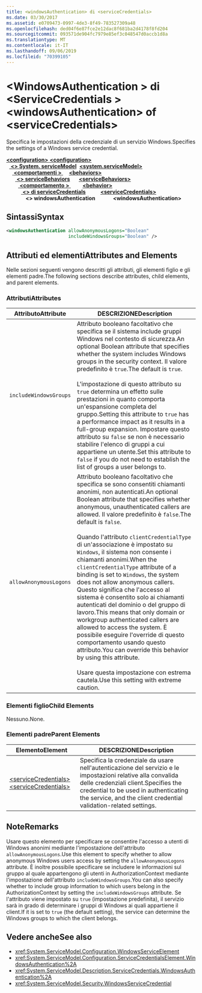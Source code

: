 ```yaml
---
title: <windowsAuthentication> di <serviceCredentials>
ms.date: 03/30/2017
ms.assetid: e0709473-0997-4de3-8f49-783527309a48
ms.openlocfilehash: ded04f6e87fce2e12dac8f681ba2d4178f8fd204
ms.sourcegitcommit: 093571de904fc7979e85ef3c048547d0accb1d8a
ms.translationtype: MT
ms.contentlocale: it-IT
ms.lasthandoff: 09/06/2019
ms.locfileid: "70399105"
---
```

# <a name="windowsauthentication-of-servicecredentials"></a><span data-ttu-id="2176c-102">\<WindowsAuthentication > di \<ServiceCredentials ></span><span class="sxs-lookup"><span data-stu-id="2176c-102">\<windowsAuthentication> of \<serviceCredentials></span></span>
<span data-ttu-id="2176c-103">Specifica le impostazioni della credenziale di un servizio Windows.</span><span class="sxs-lookup"><span data-stu-id="2176c-103">Specifies the settings of a Windows service credential.</span></span>  
  
<span data-ttu-id="2176c-104">[ **\<configuration>** ](../configuration-element.md)</span><span class="sxs-lookup"><span data-stu-id="2176c-104">[**\<configuration>**](../configuration-element.md)</span></span>\
<span data-ttu-id="2176c-105">&nbsp;&nbsp;[ **\<> System. serviceModel**](system-servicemodel.md)</span><span class="sxs-lookup"><span data-stu-id="2176c-105">&nbsp;&nbsp;[**\<system.serviceModel>**](system-servicemodel.md)</span></span>\
<span data-ttu-id="2176c-106">&nbsp;&nbsp;&nbsp;&nbsp;[ **\<comportamenti >** ](behaviors.md)</span><span class="sxs-lookup"><span data-stu-id="2176c-106">&nbsp;&nbsp;&nbsp;&nbsp;[**\<behaviors>**](behaviors.md)</span></span>\
<span data-ttu-id="2176c-107">&nbsp;&nbsp;&nbsp;&nbsp;&nbsp;&nbsp;[ **\<> serviceBehaviors**](servicebehaviors.md)</span><span class="sxs-lookup"><span data-stu-id="2176c-107">&nbsp;&nbsp;&nbsp;&nbsp;&nbsp;&nbsp;[**\<serviceBehaviors>**](servicebehaviors.md)</span></span>\
<span data-ttu-id="2176c-108">&nbsp;&nbsp;&nbsp;&nbsp;&nbsp;&nbsp;&nbsp;&nbsp;[ **\<comportamento >** ](behavior-of-servicebehaviors.md)</span><span class="sxs-lookup"><span data-stu-id="2176c-108">&nbsp;&nbsp;&nbsp;&nbsp;&nbsp;&nbsp;&nbsp;&nbsp;[**\<behavior>**](behavior-of-servicebehaviors.md)</span></span>\
<span data-ttu-id="2176c-109">&nbsp;&nbsp;&nbsp;&nbsp;&nbsp;&nbsp;&nbsp;&nbsp;&nbsp;&nbsp;[ **\<> di serviceCredentials**](servicecredentials.md)</span><span class="sxs-lookup"><span data-stu-id="2176c-109">&nbsp;&nbsp;&nbsp;&nbsp;&nbsp;&nbsp;&nbsp;&nbsp;&nbsp;&nbsp;[**\<serviceCredentials>**](servicecredentials.md)</span></span>\
<span data-ttu-id="2176c-110">&nbsp;&nbsp;&nbsp;&nbsp;&nbsp;&nbsp;&nbsp;&nbsp;&nbsp;&nbsp;&nbsp;&nbsp; **\<> windowsAuthentication**</span><span class="sxs-lookup"><span data-stu-id="2176c-110">&nbsp;&nbsp;&nbsp;&nbsp;&nbsp;&nbsp;&nbsp;&nbsp;&nbsp;&nbsp;&nbsp;&nbsp;**\<windowsAuthentication>**</span></span>  
  
## <a name="syntax"></a><span data-ttu-id="2176c-111">Sintassi</span><span class="sxs-lookup"><span data-stu-id="2176c-111">Syntax</span></span>  
  
```xml  
<windowsAuthentication allowAnonymousLogons="Boolean"
                       includeWindowsGroups="Boolean" />
```  
  
## <a name="attributes-and-elements"></a><span data-ttu-id="2176c-112">Attributi ed elementi</span><span class="sxs-lookup"><span data-stu-id="2176c-112">Attributes and Elements</span></span>  
 <span data-ttu-id="2176c-113">Nelle sezioni seguenti vengono descritti gli attributi, gli elementi figlio e gli elementi padre.</span><span class="sxs-lookup"><span data-stu-id="2176c-113">The following sections describe attributes, child elements, and parent elements.</span></span>  
  
### <a name="attributes"></a><span data-ttu-id="2176c-114">Attributi</span><span class="sxs-lookup"><span data-stu-id="2176c-114">Attributes</span></span>  
  
|<span data-ttu-id="2176c-115">Attributo</span><span class="sxs-lookup"><span data-stu-id="2176c-115">Attribute</span></span>|<span data-ttu-id="2176c-116">DESCRIZIONE</span><span class="sxs-lookup"><span data-stu-id="2176c-116">Description</span></span>|  
|---------------|-----------------|  
|`includeWindowsGroups`|<span data-ttu-id="2176c-117">Attributo booleano facoltativo che specifica se il sistema include gruppi Windows nel contesto di sicurezza.</span><span class="sxs-lookup"><span data-stu-id="2176c-117">An optional Boolean attribute that specifies whether the system includes Windows groups in the security context.</span></span> <span data-ttu-id="2176c-118">Il valore predefinito è `true`.</span><span class="sxs-lookup"><span data-stu-id="2176c-118">The default is `true`.</span></span><br /><br /> <span data-ttu-id="2176c-119">L'impostazione di questo attributo su `true` determina un effetto sulle prestazioni in quanto comporta un'espansione completa del gruppo.</span><span class="sxs-lookup"><span data-stu-id="2176c-119">Setting this attribute to `true` has a performance impact as it results in a full-group expansion.</span></span> <span data-ttu-id="2176c-120">Impostare questo attributo su `false` se non è necessario stabilire l'elenco di gruppi a cui appartiene un utente.</span><span class="sxs-lookup"><span data-stu-id="2176c-120">Set this attribute to `false` if you do not need to establish the list of groups a user belongs to.</span></span>|  
|`allowAnonymousLogons`|<span data-ttu-id="2176c-121">Attributo booleano facoltativo che specifica se sono consentiti chiamanti anonimi, non autenticati.</span><span class="sxs-lookup"><span data-stu-id="2176c-121">An optional Boolean attribute that specifies whether anonymous, unauthenticated callers are allowed.</span></span> <span data-ttu-id="2176c-122">Il valore predefinito è `false`.</span><span class="sxs-lookup"><span data-stu-id="2176c-122">The default is `false`.</span></span><br /><br /> <span data-ttu-id="2176c-123">Quando l'attributo `clientCredentialType` di un'associazione è impostato su `Windows`, il sistema non consente i chiamanti anonimi.</span><span class="sxs-lookup"><span data-stu-id="2176c-123">When the `clientCredentialType` attribute of a binding is set to `Windows`, the system does not allow anonymous callers.</span></span> <span data-ttu-id="2176c-124">Questo significa che l'accesso al sistema è consentito solo ai chiamanti autenticati del dominio o del gruppo di lavoro.</span><span class="sxs-lookup"><span data-stu-id="2176c-124">This means that only domain or workgroup authenticated callers are allowed to access the system.</span></span> <span data-ttu-id="2176c-125">È possibile eseguire l'override di questo comportamento usando questo attributo.</span><span class="sxs-lookup"><span data-stu-id="2176c-125">You can override this behavior by using this attribute.</span></span><br /><br /> <span data-ttu-id="2176c-126">Usare questa impostazione con estrema cautela.</span><span class="sxs-lookup"><span data-stu-id="2176c-126">Use this setting with extreme caution.</span></span>|  
  
### <a name="child-elements"></a><span data-ttu-id="2176c-127">Elementi figlio</span><span class="sxs-lookup"><span data-stu-id="2176c-127">Child Elements</span></span>  
 <span data-ttu-id="2176c-128">Nessuno.</span><span class="sxs-lookup"><span data-stu-id="2176c-128">None.</span></span>  
  
### <a name="parent-elements"></a><span data-ttu-id="2176c-129">Elementi padre</span><span class="sxs-lookup"><span data-stu-id="2176c-129">Parent Elements</span></span>  
  
|<span data-ttu-id="2176c-130">Elemento</span><span class="sxs-lookup"><span data-stu-id="2176c-130">Element</span></span>|<span data-ttu-id="2176c-131">DESCRIZIONE</span><span class="sxs-lookup"><span data-stu-id="2176c-131">Description</span></span>|  
|-------------|-----------------|  
|[<span data-ttu-id="2176c-132">\<serviceCredentials></span><span class="sxs-lookup"><span data-stu-id="2176c-132">\<serviceCredentials></span></span>](servicecredentials.md)|<span data-ttu-id="2176c-133">Specifica la credenziale da usare nell'autenticazione del servizio e le impostazioni relative alla convalida delle credenziali client.</span><span class="sxs-lookup"><span data-stu-id="2176c-133">Specifies the credential to be used in authenticating the service, and the client credential validation-related settings.</span></span>|  
  
## <a name="remarks"></a><span data-ttu-id="2176c-134">Note</span><span class="sxs-lookup"><span data-stu-id="2176c-134">Remarks</span></span>  
 <span data-ttu-id="2176c-135">Usare questo elemento per specificare se consentire l'accesso a utenti di Windows anonimi mediante l'impostazione dell'attributo `allowAnonymousLogons`.</span><span class="sxs-lookup"><span data-stu-id="2176c-135">Use this element to specify whether to allow anonymous Windows users access by setting the `allowAnonymousLogons` attribute.</span></span> <span data-ttu-id="2176c-136">È inoltre possibile specificare se includere le informazioni sul gruppo al quale appartengono gli utenti in AuthorizationContext mediante l'impostazione dell'attributo `includeWindowsGroups`.</span><span class="sxs-lookup"><span data-stu-id="2176c-136">You can also specify whether to include group information to which users belong in the AuthorizationContext by setting the `includeWindowsGroups` attribute.</span></span> <span data-ttu-id="2176c-137">Se l'attributo viene impostato su `true` (impostazione predefinita), il servizio sarà in grado di determinare i gruppi di Windows ai quali appartiene il client.</span><span class="sxs-lookup"><span data-stu-id="2176c-137">If it is set to `true` (the default setting), the service can determine the Windows groups to which the client belongs.</span></span>  
  
## <a name="see-also"></a><span data-ttu-id="2176c-138">Vedere anche</span><span class="sxs-lookup"><span data-stu-id="2176c-138">See also</span></span>

- <xref:System.ServiceModel.Configuration.WindowsServiceElement>
- <xref:System.ServiceModel.Configuration.ServiceCredentialsElement.WindowsAuthentication%2A>
- <xref:System.ServiceModel.Description.ServiceCredentials.WindowsAuthentication%2A>
- <xref:System.ServiceModel.Security.WindowsServiceCredential>
